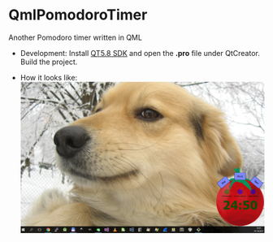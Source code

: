 # QmlPomodoroTimer
Another Pomodoro timer written in QML

* Development:
Install [QT5.8 SDK](https://download.qt.io/official_releases/qt/5.8/5.8.0/) and open the **.pro** file under QtCreator. Build the project.

* How it looks like: 
![alt text](https://github.com/igbt6/QmlPomodoroTimer/blob/master/img.png "Pomodoro timer in the bottom right corner")
